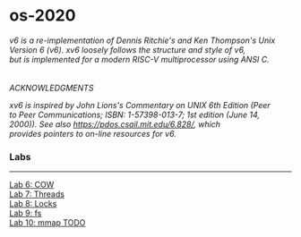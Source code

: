 # os-2020

<p><i>
v6 is a re-implementation of Dennis Ritchie's and Ken Thompson's Unix<br>
Version 6 (v6).  xv6 loosely follows the structure and style of v6,<br>
but is implemented for a modern RISC-V multiprocessor using ANSI C.<br>
<br><br>
ACKNOWLEDGMENTS<br>

xv6 is inspired by John Lions's Commentary on UNIX 6th Edition (Peer<br>
to Peer Communications; ISBN: 1-57398-013-7; 1st edition (June 14,<br>
2000)). See also https://pdos.csail.mit.edu/6.828/, which<br>
provides pointers to on-line resources for v6.<br>
</i></p>

<h3>Labs</h3><hr>
<a href="https://github.com/rastislavkopal/os-2020/tree/cow">Lab 6: COW</a><br>
<a href="https://github.com/rastislavkopal/os-2020/tree/thread">Lab 7: Threads</a><br>
<a href="https://github.com/rastislavkopal/os-2020/tree/lock">Lab 8: Locks</a><br>
<a href="https://github.com/rastislavkopal/os-2020/tree/fs">Lab 9: fs</a><br>
<a href="#">Lab 10: mmap TODO</a><br>
